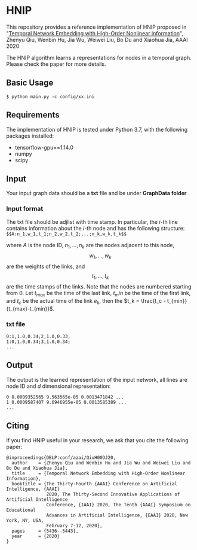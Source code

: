# HNIP
This repository provides a reference implementation of HNIP proposed in "[Temporal Network Embedding with High-Order Nonlinear Information](https://aaai.org/Papers/AAAI/2020GB/AAAI-QiuZ.6746.pdf)", Zhenyu Qiu, Wenbin Hu, Jia Wu, Weiwei Liu, Bo Du and Xiaohua Jia, AAAI 2020

The HNIP algorithm learns a representations for nodes in a temporal graph.
Please check the paper for more details.

## Basic Usage
`
$ python main.py -c config/xx.ini
`

## Requirements
The implementation of HNIP is tested under Python 3.7, with the following packages installed:
* tensorflow-gpu==1.14.0
* numpy
* scipy


## Input
Your input graph data should be a **txt** file and be under **GraphData folder**

### Input format
The txt file should be adjlist with time stamp. In particular, the *i*-th line contains information 
about the *i*-th node and has the following structure:
`$$A:n_1,w_1,t_1;n_2,w_2,t_2;...;n_k,w_k,t_k$$`

where $A$ is the node ID, $n_1,...,n_k$ are the nodes adjacent to this node, 
$$w_1,...,w_k$$ are the weights of the links, and $$t_1,...,t_k$$ are the time stamps 
of the links. Note that the nodes are numbered starting from 0. Let $t_{max}$ be the 
time of the last link, $t_min$ be the time of the first link, and $t_c$ be the actual
time of the link $e_k$, then the $t_k = \frac{t_c - t_{min}}{t_{max}-t_{min}}$. 

### txt file  
```
0:1,1.0,0.34;2,1.0,0.33;
1:0,1.0,0.34;3,1.0,0.34;
...
```

## Output 
The output is the learned representation of the input network, all lines are node ID and *d*
dimensional representation:
```
0 0.0009352565 9.563565e-05 0.0013471842 ...
1 0.0009587407 9.6946955e-05 0.0013585389 ...
...
```

## Citing
If you find HNIP useful in your research, we ask that you cite the following paper:
```
@inproceedings{DBLP:conf/aaai/QiuH00DJ20,
  author    = {Zhenyu Qiu and Wenbin Hu and Jia Wu and Weiwei Liu and Bo Du and Xiaohua Jia},
  title     = {Temporal Network Embedding with High-Order Nonlinear Information},
  booktitle = {The Thirty-Fourth {AAAI} Conference on Artificial Intelligence, {AAAI}
               2020, The Thirty-Second Innovative Applications of Artificial Intelligence
               Conference, {IAAI} 2020, The Tenth {AAAI} Symposium on Educational
               Advances in Artificial Intelligence, {EAAI} 2020, New York, NY, USA,
               February 7-12, 2020},
  pages     = {5436--5443},
  year      = {2020}
}
```
